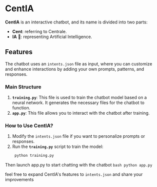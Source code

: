 # CentIA

**CentIA** is an interactive chatbot, and its name is divided into two parts:  
- **Cent**: referring to Centrale.  
- **IA** 🤖: representing Artificial Intelligence.  

## Features
The chatbot uses an `intents.json` file as input, where you can customize and enhance interactions by adding your own prompts, patterns, and responses.

### Main Structure
1. **`training.py`**: This file is used to train the chatbot model based on a neural network. It generates the necessary files for the chatbot to function.
2. **`app.py`**: This file allows you to interact with the chatbot after training.

### How to Use CentIA?
1. Modify the `intents.json` file if you want to personalize prompts or responses.  
2. Run the **`training.py`** script to train the model:  
      ```bash
       python training.py
Then launch app.py to start chatting with the chatbot
  ```bash python app.py    ```
   
feel free to expand CentIA's features to `intents.json` and share your improvements
